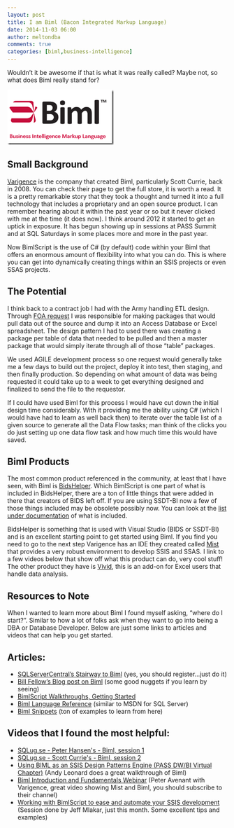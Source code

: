 ```yaml
---
layout: post
title: I am Biml (Bacon Integrated Markup Language)
date: 2014-11-03 06:00
author: meltondba
comments: true
categories: [biml,business-intelligence]
---
```


Wouldn’t it be awesome if that is what it was really called? Maybe not, so what does Biml really stand for?

![](/img/bimllogo.png)

## Small Background

<a href="http://www.varigence.com/Company" target="_blank">Varigence</a> is the company that created Biml, particularly Scott Currie, back in 2008. You can check their page to get the full store, it is worth a read. It is a pretty remarkable story that they took a thought and turned it into a full technology that includes a proprietary and an open source product. I can remember hearing about it within the past year or so but it never clicked with me at the time (it does now). I think around 2012 it started to get an uptick in exposure. It has begun showing up in sessions at PASS Summit and at SQL Saturdays in some places more and more in the past year.

Now BimlScript is the use of C# (by default) code within your Biml that offers an enormous amount of flexibility into what you can do. This is where you can get into dynamically creating things within an SSIS projects or even SSAS projects.

## The Potential

I think back to a contract job I had with the Army handling ETL design. Through <a href="http://www.foia.gov/how-to.html" target="_blank">FOA request</a> I was responsible for making packages that would pull data out of the source and dump it into an Access Database or Excel spreadsheet. The design pattern I had to used there was creating a package per table of data that needed to be pulled and then a master package that would simply iterate through all of those “table” packages.

We used AGILE development process so one request would generally take me a few days to build out the project, deploy it into test, then staging, and then finally production. So depending on what amount of data was being requested it could take up to a week to get everything designed and finalized to send the file to the requestor.

If I could have used Biml for this process I would have cut down the initial design time considerably. With it providing me the ability using C# (which I would have had to learn as well back then) to iterate over the table list of a given source to generate all the Data Flow tasks; man think of the clicks you do just setting up one data flow task and how much time this would have saved.

## Biml Products

The most common product referenced in the community, at least that I have seen, with Biml is <a href="http://bidshelper.codeplex.com" target="_blank">BidsHelper</a>. Which BimlScript is one part of what is included in BidsHelper, there are a ton of little things that were added in there that creators of BIDS left off. If you are using SSDT-BI now a few of those things included may be obsolete possibly now. You can look at the <a href="http://bidshelper.codeplex.com/documentation" target="_blank">list under documentation</a> of what is included.

BidsHelper is something that is used with Visual Studio (BIDS or SSDT-BI) and is an excellent starting point to get started using Biml. If you find you need to go to the next step Varigence has an IDE they created called <a href="http://www.varigence.com/Products/Mist/Capabilities" target="_blank">Mist</a> that provides a very robust environment to develop SSIS and SSAS. I link to a few videos below that show off what this product can do, very cool stuff! The other product they have is <a href="http://www.varigence.com/Products/Vivid/Features" target="_blank">Vivid</a>, this is an add-on for Excel users that handle data analysis.

## Resources to Note

When I wanted to learn more about Biml I found myself asking, “where do I start?”. Similar to how a lot of folks ask when they want to go into being a DBA or Database Developer. Below are just some links to articles and videos that can help you get started.

## Articles:

- <a href="http://www.sqlservercentral.com/stairway/100550/" target="_blank">SQLServerCentral’s Stairway to Biml</a> (yes, you should register…just do it)
- <a href="http://billfellows.blogspot.com/search/label/Biml" target="_blank">Bill Fellow’s Blog post on Biml</a> (some good nuggets if you learn by seeing)
- <a href="http://bimlscript.com/GetStarted/InitialWalkthroughs" target="_blank">BimlScript Walkthroughs, Getting Started</a>
- <a href="http://varigence.com/Documentation/Language/Element/AstRootNode" target="_blank">Biml Language Reference</a> (similar to MSDN for SQL Server)
- <a href="http://varigence.com/Documentation" target="_blank">Biml Snippets</a> (ton of examples to learn from here)

## Videos that I found the most helpful:

- <a href="http://youtu.be/YeUbFfNQ-9o" target="_blank">SQLug.se - Peter Hansen's - Biml, session 1</a>
- <a href="http://youtu.be/pzNIyjTrnSg" target="_blank">SQLug.se - Scott Currie's - Biml, session 2</a>
- <a href="http://youtu.be/YeZesq29d9U" target="_blank">Using BIML as an SSIS Design Patterns Engine (PASS DW/BI Virtual Chapter)</a> (Andy Leonard does a great walkthrough of Biml)
- <a href="http://youtu.be/6DiuJxb49Gs" target="_blank">Biml Introduction and Fundamentals Webinar</a> (Peter Avenant with Varigence, great video showing Mist and Biml, you should subscribe to their channel)
- <a href="http://youtu.be/NJdsV8hu74Y" target="_blank">Working with BimlScript to ease and automate your SSIS development</a> (Session done by Jeff Mlakar, just this month. Some excellent tips and examples)
